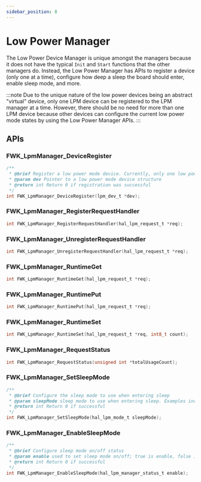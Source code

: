 ```yaml
---
sidebar_position: 8
---
```


# Low Power Manager

The Low Power Device Manager is unique amongst the managers
because it does not have the typical `Init` and `Start` functions that the other managers do.
Instead,
the Low Power Manager has APIs to register a device (only one at a time), configure how deep a sleep the board should enter, enable sleep mode, and more.

:::note
Due to the unique nature of the low power devices being an abstract "virtual" device,
only one LPM device can be registered to the LPM manager at a time.
However,
there should be no need for more than one LPM device because other devices can configure the current low power mode states by using the Low Power Manager APIs.
:::

## APIs

### FWK_LpmManager_DeviceRegister

```c
/**
 * @brief Register a low power mode device. Currently, only one low power mode device can be registered at a time.
 * @param dev Pointer to a low power mode device structure
 * @return int Return 0 if registration was successful
 */
int FWK_LpmManager_DeviceRegister(lpm_dev_t *dev);
```

### FWK_LpmManager_RegisterRequestHandler

```c
int FWK_LpmManager_RegisterRequestHandler(hal_lpm_request_t *req);
```

### FWK_LpmManager_UnregisterRequestHandler

```c
int FWK_LpmManager_UnregisterRequestHandler(hal_lpm_request_t *req);
```

### FWK_LpmManager_RuntimeGet

```c
int FWK_LpmManager_RuntimeGet(hal_lpm_request_t *req);
```

### FWK_LpmManager_RuntimePut

```c
int FWK_LpmManager_RuntimePut(hal_lpm_request_t *req);
```

### FWK_LpmManager_RuntimeSet

```c
int FWK_LpmManager_RuntimeSet(hal_lpm_request_t *req, int8_t count);
```

### FWK_LpmManager_RequestStatus

```c
int FWK_LpmManager_RequestStatus(unsigned int *totalUsageCount);
```

### FWK_LpmManager_SetSleepMode

```c
/**
 * @brief Configure the sleep mode to use when entering sleep
 * @param sleepMode sleep mode to use when entering sleep. Examples include SNVS and other "lighter" sleep modes
 * @return int Return 0 if successful
 */
int FWK_LpmManager_SetSleepMode(hal_lpm_mode_t sleepMode);
```

### FWK_LpmManager_EnableSleepMode

```c
/**
 * @brief Configure sleep mode on/off status
 * @param enable used to set sleep mode on/off; true is enable, false is disable
 * @return int Return 0 if successful
 */
int FWK_LpmManager_EnableSleepMode(hal_lpm_manager_status_t enable);
```
